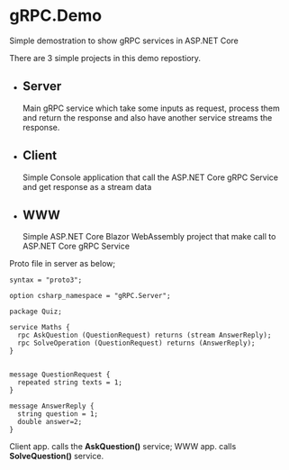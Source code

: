 # gRPC.Demo
 
Simple demostration to show gRPC services in ASP.NET Core

There are 3 simple projects in this demo repostiory.

- ## Server 
  Main gRPC service which take some inputs as request, process them and return the response and also have another service streams the response.
- ## Client
  Simple Console application that call the ASP.NET Core gRPC Service and get response as a stream data
- ## WWW
  Simple ASP.NET Core Blazor WebAssembly project that make call to ASP.NET Core gRPC Service


Proto file in server as below;

```
syntax = "proto3";

option csharp_namespace = "gRPC.Server";

package Quiz;

service Maths {
  rpc AskQuestion (QuestionRequest) returns (stream AnswerReply);
  rpc SolveOperation (QuestionRequest) returns (AnswerReply);
}


message QuestionRequest {
  repeated string texts = 1;
}

message AnswerReply {
  string question = 1;
  double answer=2;
}

```

Client app. calls the __AskQuestion()__ service; WWW app. calls __SolveQuestion()__ service.
